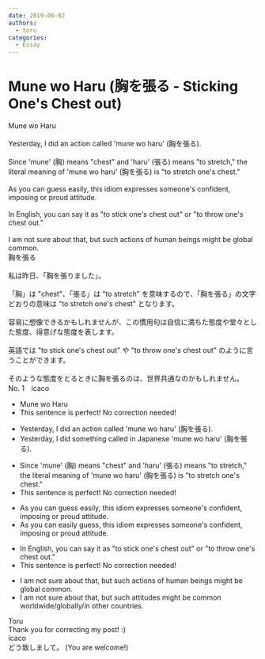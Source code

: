 ```yaml
---
date: 2019-06-02
authors:
  - toru
categories:
  - Essay
---
```


<h1 id="subject_show">Mune wo Haru (胸を張る - Sticking One's Chest out)</h1>
<div class="date" hidden>Jun 2, 2019 12:08</div>
<div id="post"><div id="body_show_ori">
Mune wo Haru<br/><br/>Yesterday, I did an action called 'mune wo haru' (胸を張る).<br/><br/>Since 'mune' (胸) means "chest" and 'haru' (張る) means "to stretch," the literal meaning of 'mune wo haru' (胸を張る) is "to stretch one's chest."<br/><br/>As you can guess easily, this idiom expresses someone's confident, imposing or proud attitude.<br/><br/>In English, you can say it as "to stick one's chest out" or "to throw one's chest out."<br/><br/>I am not sure about that, but such actions of human beings might be global common.
</div></div>

<!-- more -->

<div id="post_ja"><div id="body_show_mo">
胸を張る<br/><br/>私は昨日、「胸を張りました」。<br/><br/>「胸」は "chest"、「張る」は "to stretch" を意味するので、「胸を張る」の文字どおりの意味は "to stretch one's chest" となります。<br/><br/>容易に想像できるかもしれませんが、この慣用句は自信に満ちた態度や堂々とした態度、得意げな態度を表します。<br/><br/>英語では "to stick one's chest out" や "to throw one's chest out" のように言うことができます。<br/><br/>そのような態度をとるときに胸を張るのは、世界共通なのかもしれません。
</div></div>
<div id="block"><div class="first_name"> No. 1　<span class="just_name">icaco</span></div><div id="block2">
<ul class="correction_field">
<li class="incorrect">Mune wo Haru</li>
<li class="corrected perfect">This sentence is perfect! No correction needed!</li>
</ul>
<ul class="correction_field">
<li class="incorrect">Yesterday, I did an action called 'mune wo haru' (胸を張る).</li>
<li class="corrected correct">
Yesterday, I did <span class="f_blue">something</span> called <span class="f_red">in Japanese </span>'mune wo haru' (胸を張る).
</li>
</ul>
<ul class="correction_field">
<li class="incorrect">Since 'mune' (胸) means "chest" and 'haru' (張る) means "to stretch," the literal meaning of 'mune wo haru' (胸を張る) is "to stretch one's chest."</li>
<li class="corrected perfect">This sentence is perfect! No correction needed!</li>
</ul>
<ul class="correction_field">
<li class="incorrect">As you can guess easily, this idiom expresses someone's confident, imposing or proud attitude.</li>
<li class="corrected correct">
As you can <span class="f_blue">easily </span>guess, this idiom expresses someone's confident, imposing or proud attitude.
</li>
</ul>
<ul class="correction_field">
<li class="incorrect">In English, you can say it as "to stick one's chest out" or "to throw one's chest out."</li>
<li class="corrected perfect">This sentence is perfect! No correction needed!</li>
</ul>
<ul class="correction_field">
<li class="incorrect">I am not sure about that, but such actions of human beings might be global common.</li>
<li class="corrected correct">
I am not sure about that, but such <span class="f_blue">attitudes </span>might be common <span class="f_red">worldwide/globally/in other countries</span>.
</li>
</ul>
</div><div class="name"><span class="just_name">Toru</span><br>
Thank you for correcting my post! :)
</div>
<div class="name"><span class="just_name">icaco</span><br>
どう致しまして。 (You are welcome!)
</div>
</div>
